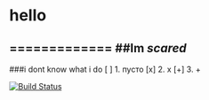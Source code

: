 # hello
=============
##Im *scared*
-------------
###i dont know what i do
[ ] 1. пусто
[x] 2. x
[+] 3. +

[![Build Status](https://travis-ci.org/twist025/hello.svg?branch=master)](https://travis-ci.org/twist025/hello)
